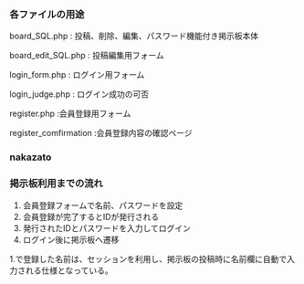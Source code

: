<h3>各ファイルの用途</h3>
<p>board_SQL.php : 投稿、削除、編集、パスワード機能付き掲示板本体</p>
<p>board_edit_SQL.php : 投稿編集用フォーム</p>
<p>login_form.php : ログイン用フォーム</p>
<p>login_judge.php : ログイン成功の可否</p>
<p>register.php :会員登録用フォーム</p>
<p>register_comfirmation :会員登録内容の確認ページ</p> 
<h3>nakazato</h3>

<h3>掲示板利用までの流れ</h3>
<ol>
  <li>会員登録フォームで名前、パスワードを設定</li>
  <li>会員登録が完了するとIDが発行される</li>
  <li>発行されたIDとパスワードを入力してログイン</li>
  <li>ログイン後に掲示板へ遷移</li>
</ol>
<p>1.で登録した名前は、セッションを利用し、掲示板の投稿時に名前欄に自動で入力される仕様となっている。</p>
